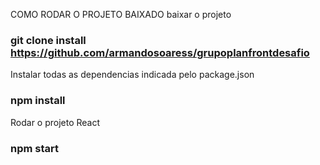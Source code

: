 COMO RODAR O PROJETO BAIXADO
baixar o projeto
### git clone install https://github.com/armandosoaress/grupoplanfrontdesafio


Instalar todas as dependencias indicada pelo package.json
### npm install

Rodar o projeto React 
### npm start
